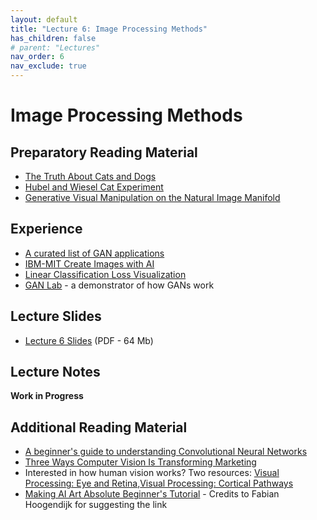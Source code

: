```yaml
---
layout: default
title: "Lecture 6: Image Processing Methods"
has_children: false
# parent: "Lectures"
nav_order: 6
nav_exclude: true
---
```


# Image Processing Methods

## Preparatory Reading Material

- [The Truth About Cats and Dogs](https://www.robots.ox.ac.uk/~vgg/publications/2011/Parkhi11/parkhi11.pdf)
- [Hubel and Wiesel Cat Experiment](https://www.youtube.com/watch?v=IOHayh06LJ4)
- [Generative Visual Manipulation on the Natural Image Manifold](https://www.youtube.com/watch?v=9c4z6YsBGQ0)

## Experience

- [A curated list of GAN applications](https://github.com/nashory/gans-awesome-applications)
- [IBM-MIT Create Images with AI](https://gan-paint-demo.mybluemix.net)
- [Linear Classification Loss Visualization](http://vision.stanford.edu/teaching/cs231n-demos/linear-classify/)
- [GAN Lab](https://poloclub.github.io/ganlab/) - a demonstrator of how GANs work

## Lecture Slides

- [Lecture 6 Slides]({{site.baseurl}}/assets/slides/ML4D-L4.pdf) (PDF - 64 Mb)

## Lecture Notes

__Work in Progress__

## Additional Reading Material

- [A beginner's guide to understanding Convolutional Neural Networks](https://adeshpande3.github.io/A-Beginner%27s-Guide-To-Understanding-Convolutional-Neural-Networks/)
- [Three Ways Computer Vision Is Transforming Marketing](https://www.forbes.com/sites/forbestechcouncil/2020/04/03/three-ways-computer-vision-is-transforming-marketing/?sh=71b3adef214b)
- Interested in how human vision works? Two resources: [Visual Processing: Eye and Retina](https://nba.uth.tmc.edu/neuroscience/m/s2/chapter14.html),[Visual Processing: Cortical Pathways](https://nba.uth.tmc.edu/neuroscience/m/s2/chapter15.html)
- [Making AI Art Absolute Beginner's Tutorial](https://www.youtube.com/watch?v=hlWJHTlk1ME&ab_channel=Neuraldivergent%3AAIGeneratedArt) - Credits to Fabian Hoogendijk for suggesting the link
